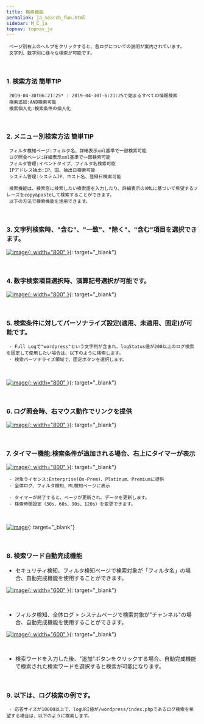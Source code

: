 ```yaml
---
title: 検索機能
permalink: ja_search_fun.html
sidebar: M_C_ja
topnav: topnav_ja
---
```


     ページ別右上のヘルプをクリックすると、各ログについての説明が案内されています。
     文字列、数字別に様々な検索が可能です。

<br />

### 1. 検索方法 簡単TIP

     2019-04-30T06:21:25* : 2019-04-30T-6:21:25で始まるすべての情報検索
     検索追加:AND検索可能
     検索個人化:検索条件の個人化

<br />

### 2. メニュー別検索方法 簡単TIP

     フィルタ検知ページ:フィルタ名、詳細表示xml基準で一部検索可能
     ログ照会ページ:詳細表示xml基準で一部検索可能
     フィルタ管理:イベントタイプ、フィルタ名検索可能
     IPアドレス抽出:IP、国、抽出日検索可能
     システム管理:システムIP、ホスト名、登録日検索可能

     検索機能は、検索窓に検索したい検索語を入力したり、詳細表示のXMLに基づいて希望するフレーズをcopy&pasteして検索することができます。
     以下の方法で検索機能を活用できます。

<br />

### 3. 文字列検索時、"含む"、"一致"、"除く"、"含む"項目を選択できます。

 [![image](/docs/images/Manual/common/search/ja/1.PNG){: width="800" }](/docs/images/Manual/common/search/ja/1.PNG){: target="_blank"}

<br />

### 4. 数字検索項目選択時、演算記号選択が可能です。

 [![image](/docs/images/Manual/common/search/ja/2.PNG){: width="800" }](/docs/images/Manual/common/search/ja/2.PNG){: target="_blank"}

<br />

### 5. 検索条件に対してパーソナライズ設定(適用、未適用、固定)が可能です。

     - Full Logで"wordpress"という文字列が含まれ、logStatus値が200以上のログ検索を固定して使用したい場合は、以下のように検索します。
     - 検索パーソナライズ領域で、固定ボタンを選択します。

<br />

 [![image](/docs/images/Manual/common/search/ja/3.PNG){: width="800" }](/docs/images/Manual/common/search/ja/3.PNG){: target="_blank"}

<br />

### 6. ログ照会時、右マウス動作でリンクを提供

 [![image](/docs/images/Manual/common/search/ja/4.PNG){: width="800" }](/docs/images/Manual/common/search/ja/4.PNG){: target="_blank"}

<br />

### 7. タイマー機能:検索条件が追加される場合、右上にタイマーが表示

 [![image](/docs/images/Manual/common/search/ja/5.PNG){: width="800" }](/docs/images/Manual/common/search/ja/5.PNG){: target="_blank"}

     - 対象ライセンス:Enterprise(On-Prem)、Platinum、Premiumに提供
     - 全体ログ、フィルタ検知、ML検知ページに表示

     - タイマーが終了すると、ページが更新され、データを更新します。
     - 検索時間設定（30s、60s、90s、120s）を変更できます。

<br />

 [![image](/docs/images/Manual/common/search/ja/6.PNG)](/docs/images/Manual/common/search/ja/6.PNG){: target="_blank"}

<br />

### 8. 検索ワード自動完成機能

- セキュリティ検知、フィルタ検知ページで検索対象が「フィルタ名」の場合、自動完成機能を使用することができます。

 [![image](/docs/images/Manual/common/search/ja/7.PNG){: width="600" }](/docs/images/Manual/common/search/ja/7.PNG){: target="_blank"}

<br /> 

- フィルタ検知、全体ログ > システムページで検索対象が"チャンネル"の場合、自動完成機能を使用することができます。

 [![image](/docs/images/Manual/common/search/ja/8.PNG){: width="600" }](/docs/images/Manual/common/search/ja/8.PNG){: target="_blank"}

<br />

- 検索ワードを入力した後、"追加"ボタンをクリックする場合、自動完成機能で検索された検索ワードを選択すると検索が可能になります。

<br />

### 9.  以下は、ログ検索の例です。

     - 応答サイズが10000以上で、logURI値が/wordpress/index.phpであるログ検索を希望する場合は、以下のように検索します。

<br />

 <!--[![image](/docs/images/Manual/common/search/ja/9.PNG){: width="800" }](/docs/images/Manual/common/search/ja/9.PNG){: target="_blank"}

 <br />



 